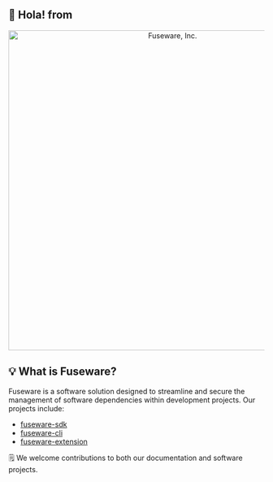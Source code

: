 ## 👋 Hola! from 

<p align="center">
<img width="630" align="center" alt="Fuseware, Inc." src="https://github.com/user-attachments/assets/d9aa10a9-ce17-43c9-aaba-f4441e79a23f">
</p>

## 💡 What is Fuseware?

Fuseware is a software solution designed to streamline and secure the management of software dependencies within development projects. Our projects include:
+ [fuseware-sdk](https://github.com/Fuseware/fuseware-sdk)
+ [fuseware-cli](https://github.com/Fuseware/fuseware-cli)
+ [fuseware-extension](https://github.com/Fuseware/fuseware-extension)

🗒️ We welcome contributions to both our documentation and software projects.
